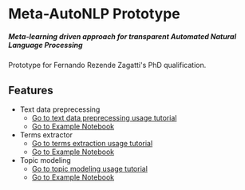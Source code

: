# Meta-AutoNLP Prototype

##### _Meta-learning driven approach for transparent Automated Natural Language Processing_

Prototype for Fernando Rezende Zagatti's PhD qualification.

## Features

- Text data preprecessing
    - [Go to text data preprecessing usage tutorial](preprocessing/USAGE.md)
    - [Go to Example Notebook](Example%20notebooks/Preprocessing%20example.ipynb)
- Terms extractor
    - [Go to terms extraction usage tutorial](terms_extraction/USAGE.md)
    - [Go to Example Notebook](Example%20notebooks/Terms%20extractor%20example.ipynb)
- Topic modeling
    - [Go to topic modeling usage tutorial](topic_modeling/USAGE.md)
    - [Go to Example Notebook](Example%20notebooks/Topic%20modeling%20example.ipynb)